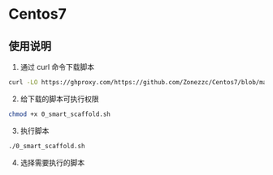 # Centos7

## 使用说明
1. 通过 curl 命令下载脚本
``` bash
curl -LO https://ghproxy.com/https://github.com/Zonezzc/Centos7/blob/main/script/0_smart_scaffold.sh
```
2. 给下载的脚本可执行权限
``` bash
chmod +x 0_smart_scaffold.sh
```
3. 执行脚本
``` bash
./0_smart_scaffold.sh
```
4. 选择需要执行的脚本